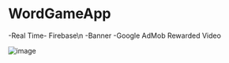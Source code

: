 # WordGameApp
-Real Time- Firebase\n
-Banner 
-Google AdMob Rewarded Video

![image](https://user-images.githubusercontent.com/56721243/170163110-2ed6d060-2f21-405e-9d86-3eccf74a630f.png)
